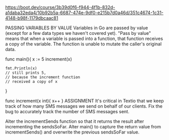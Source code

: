 https://boot.dev/course/3b39d0f6-f944-4f1b-832d-a1daba32eda4/10b92b5a-6687-474e-9df0-e215b7d0a46d/351c4674-1c31-4148-b98f-1179dbcaac81

PASSING VARIABLES BY VALUE
Variables in Go are passed by value (except for a few data types we haven't covered yet). "Pass by value" means that when a variable is passed into a function, that function receives a copy of the variable. The function is unable to mutate the caller's original data.

func main(){
    x := 5
    increment(x)

    fmt.Println(x)
    // still prints 5,
    // because the increment function
    // received a copy of x
}

func increment(x int){
    x++
}
ASSIGNMENT
It's critical in Textio that we keep track of how many SMS messages we send on behalf of our clients. Fix the bug to accurately track the number of SMS messages sent.

Alter the incrementSends function so that it returns the result after incrementing the sendsSoFar.
Alter main() to capture the return value from incrementSends() and overwrite the previous sendsSoFar value.